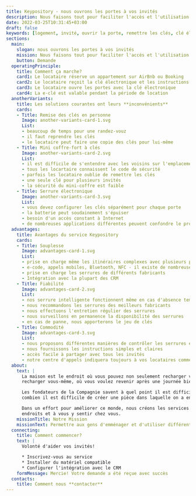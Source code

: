 ```yaml
---
title: Keypository - nous ouvrons les portes à vos invités
description: Nous faisons tout pour faciliter l'accès et l'utilisation de la maison louée pour votre clients
date: 2022-03-25T10:31:45+03:00
draft: false
keywords: [logement, invité, ouvrir la porte, remettre les clés, clé électronique, serrure intelligente, interphone]
sections:
  main:
    slogan: nous ouvrons les portes à vos invités
    mission: Nous faisons tout pour faciliter l'accès et l'utilisation de la maison louée pour votre clients
    button: Demande
  operatingPrinciple:
    title: Comment ça marche?
    card1: Le locataire réserve un appartement sur AirBnb ou Booking
    card2: Le locataire reçoit la clé électronique et les instructions
    card3: Le locataire ouvre les portes avec la clé électronique
    card4: La e-clé est valable pendant la période de location
  anotherVariants:
    title: Les solutions courantes ont leurs **inconvénients**
    cards:
    - Title: Remise des clés en personne
      Image: another-variants-card-1.svg
      List:
      - beaucoup de temps pour une randez-vouz
      - il faut reprendre les clés
      - le locataire peut faire une copie des clés pour lui-même
    - Title: Mini coffre-fort à clés
      Image: another-variants-card-2.svg
      List:
      - il est difficile de s'entendre avec les voisins sur l'emplacement d'un mini-coffre-fort
      - tous les locartaire connaissent le code de sécurité
      - parfois les locataire oublie de remettre les clés
      - une seule clé pour plusieurs invités
      - la sécurité du mini-coffre est faible
    - Title: Serrure électronique
      Image: another-variants-card-3.svg
      List:
      - vous devez configurer les clés séparément pour chaque porte
      - la batterie peut soudainement s'épuiser
      - besoin d'un accès constant à Internet
      - de nombreuses applications différentes peuvent confondre le propriétaire et les locataires
  advantages:
    title: Avantages du service Keypository
    cards:
    - Title: Souplesse
      Image: advantages-card-1.svg
      List:
      - prise en charge même les itinéraires complexes avec plusieurs portes
      - e-code, appels mobiles, Bluetooth, NFC - il existe de nombreuses façons d'ouvrir les serrures intelligentes et nous vous aiderons à choisir la meilleure pour vous
      - prise en charge les serrures de différents fabricants
      - Intégration avec la plupart des CRM
    - Title: Fiabilité
      Image: advantages-card-2.svg
      List:
      - nos serrure intelligente fonctionnent même en cas d'absence temporaire d'Internet ou de service
      - nous recommandons les serrures des meilleurs fabricants
      - nous effectuons l'entretien régulier des serrures
      - nous surveillons en permanence la disponibilité des serrures
      - en cas de panne, nous apporterons le jeu de clés
    - Title: Commodité
      Image: advantages-card-3.svg
      List:
      - nous proposons différentes manières de contrôler les serrures en fonction de l'utilisateur et de la situation
      - nous fournissons les instructions simples et claires
      - accès facile à partager avec tous les invités
      - notre centre d'appels indiquera toujours à vos locataires comment se rendre et entrer à l'appartement
  about:
    text: |
      La maison est le endroit où vous pouvez non seulement recharger votre ordinateur portable, mais aussi vous
      recharger vous-même, où vous voulez revenir après une journée bien remplie. L’espace qui aide.

      Les fondateurs de la Compagnie savent à quel point il est difficile de trouver de tels endroits en voyage. Et
      combien il est difficile de créer une pièce dans laquelle on a envie de revenir.

      Dans un effort pour améliorer ce monde, nous créons les services qui vous aident à découvrir de nouveaux
      endroits et à vous y sentir chez vous.
    missionTitle: Notre Mission
    missionText: Permettre aux gens d'emménager et d'utiliser différents appartements sans effort.
  connecting:
    title: Comment commencer?
    text: |
      Volonté d'aider vos invités!

      * Inscrivez-vous au service
      * Installer du matériel compatible
      * Configurer l'intégration avec le CRM
    formMessage: Mercie! Votre demande a été reçue avec succès
  contacts:
    title: Comment nous **contacter**
---
```


